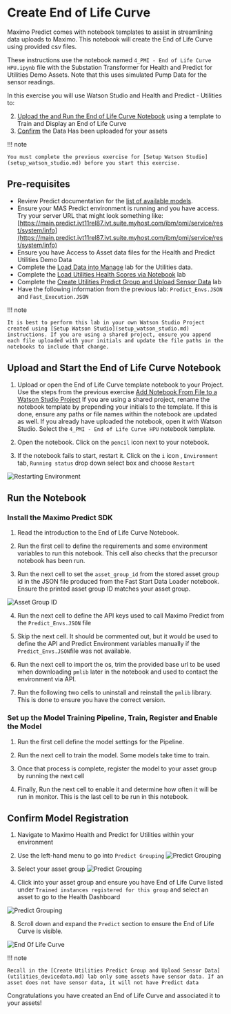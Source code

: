 # Create End of Life Curve

Maximo Predict comes with notebook templates to assist in streamlining data uploads to Maximo. This notebook will create the End of Life Curve using provided csv files.

These instructions use the notebook named `4_PMI - End of Life Curve HPU.ipynb` file with the Substation Transformer for Health and Predict for Utilities Demo Assets. Note that this uses simulated Pump Data for the sensor readings.

In this exercise you will use Watson Studio and Health and Predict - Utilities to:

2. [Upload the and Run the End of Life Curve Notebook](#EOL_notebook) using a template to Train and Display an End of Life Curve
3. [Confirm](#confirm_upload) the Data Has been uploaded for your assets

!!! note

    You must complete the previous exercise for [Setup Watson Studio](setup_watson_studio.md) before you start this exercise.

## Pre-requisites 

- Review Predict documentation for the [list of available models](https://www.ibm.com/docs/en/mhmpmh-and-p-u/8.5.0?topic=overviews-maximo-predict-850).
- Ensure your MAS Predict environment is running and you have access.  Try your server URL that might look something like: [https://main.predict.ivt11rel87.ivt.suite.myhost.com/ibm/pmi/service/rest/system/info](https://main.predict.ivt11rel87.ivt.suite.myhost.com/ibm/pmi/service/rest/system/info)
- Ensure you have Access to Asset data files for the Health and Predict Utilities Demo Data
- Complete the [Load Data into Manage](asset_data_loader.md) lab for the Utilities data.
- Complete the [Load Utilities Health Scores via Notebook](utilities_score_notebook.md) lab
- Complete the [Create Utilities Predict Group and Upload Sensor Data](utilities_devicedata.md) lab 
- Have the following information from the previous lab: `Predict_Envs.JSON` and `Fast_Execution.JSON`

!!! note

    It is best to perform this lab in your own Watson Studio Project created using [Setup Watson Studio](setup_watson_studio.md) instructions. If you are using a shared project, ensure you append each file uploaded with your initials and update the file paths in the notebooks to include that change.


## Upload and Start the End of Life Curve Notebook
<a name="EOL_notebook"></a>

1. Upload or open the End of Life Curve template notebook to your Project.  Use the steps from the previous exercise [Add Notebook From File to a Watson Studio Project](setup_watson_studio.md)  If you are using a shared project, rename the notebook template by prepending your initials to the template. If this is done, ensure any paths or file names within the notebook are updated as well. If you already have uploaded the notebook, open it with Watson Studio.
Select the `4_PMI - End of Life Curve HPU` notebook template. 

2. Open the notebook. Click on the `pencil` icon next to your notebook.

3. If the notebook fails to start, restart it.  Click on the `i` icon , `Environment` tab,  `Running status` drop down select box and choose `Restart`

![Restarting Environment](img/HPU_dataloader_3.png)

## Run the Notebook
<a name="run_notebooks"></a>


### Install the Maximo Predict SDK

1. Read the introduction to the End of Life Curve Notebook.

2. Run the first cell to define the requirements and some environment variables to run this notebook. This cell also checks that the precursor notebook has been run.

3. Run the next cell to set the `asset_group_id` from the stored asset group id in the JSON file produced from the Fast Start Data Loader notebook. Ensure the printed asset group ID matches your asset group.

![Asset Group ID](img/hpu_eol_1.png)

4. Run the next cell to define the API keys used to call Maximo Predict from the `Predict_Envs.JSON` file

5. Skip the next cell. It should be commented out, but it would be used to define the API and Predict Environment variables manually if the `Predict_Envs.JSON`file was not available.

6. Run the next cell to import the os, trim the provided base url to be used when downloading `pmlib` later in the notebook and used to contact the environment via API.

7. Run the following two cells to uninstall and reinstall the `pmlib` library. This is done to ensure you have the correct version.

### Set up the Model Training Pipeline, Train, Register and Enable the Model

1. Run the first cell define the model settings for the Pipeline.

2. Run the next cell to train the model. Some models take time to train.

3. Once that process is complete, register the model to your asset group by running the next cell

4. Finally, Run the next cell to enable it and determine how often it will be run in monitor. This is the last cell to be run in this notebook.

## Confirm Model Registration
<a name="confirm_upload"></a>

1. Navigate to Maximo Health and Predict for Utilities within your environment

2. Use the left-hand menu to go into `Predict Grouping`
   ![Predict Grouping](img/hpu_fs11.png) 

3. Select your asset group
![Predict Grouping](img/hpu_2fsl_8.png)

4. Click into your asset group and ensure you have End of Life Curve listed under `Trained instances registered for this group` and select an asset to go to the Health Dashboard

![Predict Grouping](img/hpu_eol_2.png)

8. Scroll down and expand the `Predict` section to ensure the End of Life Curve is visible.

![End Of Life Curve](img/hpu_eol_3.png)

!!! note

    Recall in the [Create Utilities Predict Group and Upload Sensor Data](utilities_devicedata.md) lab only some assets have sensor data. If an asset does not have sensor data, it will not have Predict data


Congratulations you have created an End of Life Curve and associated it to your assets!

